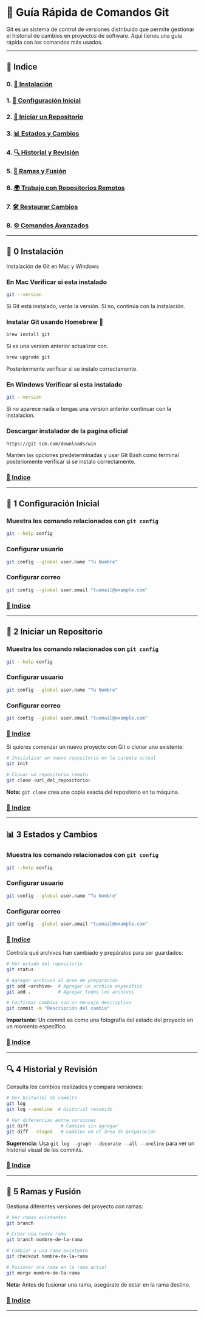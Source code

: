 # 🚀 Guía Rápida de Comandos Git

Git es un sistema de control de versiones distribuido que permite gestionar el historial de cambios en proyectos de software. Aquí tienes una guía rápida con los comandos más usados.

---

## 📍 Indice
### 0. [📌 Instalación](#-0-instalación)
### 1. [📌 Configuración Inicial](#-1-configuración-inicial)
### 2. [📂 Iniciar un Repositorio](#-2-iniciar-un-repositorio)
### 3. [📊 Estados y Cambios](#-3-estados-y-cambios)
### 4. [🔍 Historial y Revisión](#-4-historial-y-revisión)
### 5. [🌿 Ramas y Fusión](#-5-ramas-y-fusión)
### 6. [🌍 Trabajo con Repositorios Remotos](#-6-trabajo-con-repositorios-remotos)
### 7. [🛠️ Restaurar Cambios](#-7-restaurar-cambios)
### 8. [⚙️ Comandos Avanzados](#-8-comandos-avanzados)


---

## 📌 0 Instalación
Instalación de Git en Mac y Windows

### En Mac Verificar si esta instalado
```bash
git --version
```
Si Git está instalado, verás la versión. Si no, continúa con la instalación.

### Instalar Git usando Homebrew 🍺
```bash
brew install git
```
Si es una version anterior actualizar con.
```bash
brew upgrade git
```
Posteriormente verificar si se instalo correctamente.

### En Windows Verificar si esta instalado
```bash
git --version
```
Si no aparece nada o tengas una version anterior continuar con la instalacion.

### Descargar instalador de la pagina oficial
```bash
https://git-scm.com/downloads/win
```
Manten las opciones predeterminadas y usar Git Bash como terminal posteriomente verificar si se instalo correctamente.


### [📍 Indice](#-indice)

---


## 📌 1 Configuración Inicial

### Muestra los comando relacionados con `git config`
```bash
git --help config
```

### Configurar usuario
```bash
git config --global user.name "Tu Nombre"
```

### Configurar correo
```bash
git config --global user.email "tuemail@example.com"
```
### [📍 Indice](#-indice)

---

## 📂 2 Iniciar un Repositorio

### Muestra los comando relacionados con `git config`
```bash
git --help config
```

### Configurar usuario
```bash
git config --global user.name "Tu Nombre"
```

### Configurar correo
```bash
git config --global user.email "tuemail@example.com"
```
### [📍 Indice](#-indice)

Si quieres comenzar un nuevo proyecto con Git o clonar uno existente:

```bash
# Inicializar un nuevo repositorio en la carpeta actual
git init

# Clonar un repositorio remoto
git clone <url_del_repositorio>
```
**Nota:** `git clone` crea una copia exacta del repositorio en tu máquina.
### [📍 Indice](#-indice)

---

## 📊 3 Estados y Cambios

### Muestra los comando relacionados con `git config`
```bash
git --help config
```

### Configurar usuario
```bash
git config --global user.name "Tu Nombre"
```

### Configurar correo
```bash
git config --global user.email "tuemail@example.com"
```
### [📍 Indice](#-indice)

Controla qué archivos han cambiado y prepáralos para ser guardados:

```bash
# Ver estado del repositorio
git status

# Agregar archivos al área de preparación
git add <archivo>  # Agregar un archivo específico
git add .          # Agregar todos los archivos

# Confirmar cambios con un mensaje descriptivo
git commit -m "Descripción del cambio"
```
**Importante:** Un commit es como una fotografía del estado del proyecto en un momento específico.
### [📍 Indice](#-indice)

---

## 🔍 4 Historial y Revisión
Consulta los cambios realizados y compara versiones:

```bash
# Ver historial de commits
git log
git log --oneline  # Historial resumido

# Ver diferencias entre versiones
git diff            # Cambios sin agregar
git diff --staged   # Cambios en el área de preparación
```
**Sugerencia:** Usa `git log --graph --decorate --all --oneline` para ver un historial visual de los commits.
### [📍 Indice](#-indice)

---

## 🌿 5 Ramas y Fusión
Gestiona diferentes versiones del proyecto con ramas:

```bash
# Ver ramas existentes
git branch

# Crear una nueva rama
git branch nombre-de-la-rama

# Cambiar a una rama existente
git checkout nombre-de-la-rama

# Fusionar una rama en la rama actual
git merge nombre-de-la-rama
```
**Nota:** Antes de fusionar una rama, asegúrate de estar en la rama destino.
### [📍 Indice](#-indice)

---
